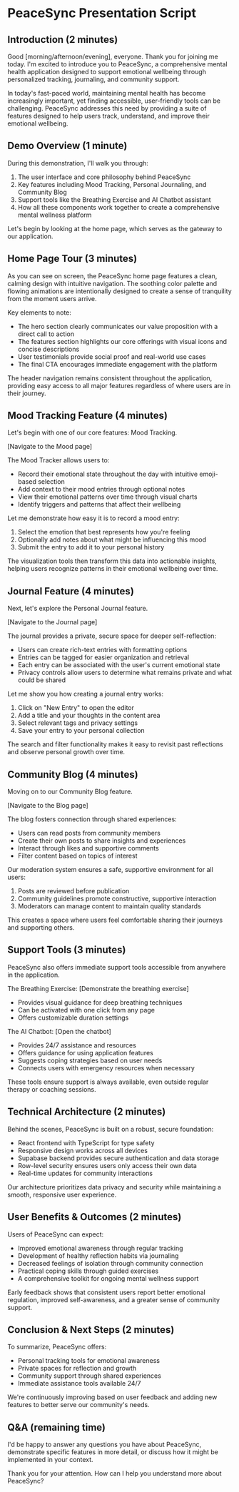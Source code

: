 
# PeaceSync Presentation Script

## Introduction (2 minutes)

Good [morning/afternoon/evening], everyone. Thank you for joining me today. I'm excited to introduce you to PeaceSync, a comprehensive mental health application designed to support emotional wellbeing through personalized tracking, journaling, and community support.

In today's fast-paced world, maintaining mental health has become increasingly important, yet finding accessible, user-friendly tools can be challenging. PeaceSync addresses this need by providing a suite of features designed to help users track, understand, and improve their emotional wellbeing.

## Demo Overview (1 minute)

During this demonstration, I'll walk you through:

1. The user interface and core philosophy behind PeaceSync
2. Key features including Mood Tracking, Personal Journaling, and Community Blog
3. Support tools like the Breathing Exercise and AI Chatbot assistant
4. How all these components work together to create a comprehensive mental wellness platform

Let's begin by looking at the home page, which serves as the gateway to our application.

## Home Page Tour (3 minutes)

As you can see on screen, the PeaceSync home page features a clean, calming design with intuitive navigation. The soothing color palette and flowing animations are intentionally designed to create a sense of tranquility from the moment users arrive.

Key elements to note:
- The hero section clearly communicates our value proposition with a direct call to action
- The features section highlights our core offerings with visual icons and concise descriptions
- User testimonials provide social proof and real-world use cases
- The final CTA encourages immediate engagement with the platform

The header navigation remains consistent throughout the application, providing easy access to all major features regardless of where users are in their journey.

## Mood Tracking Feature (4 minutes)

Let's begin with one of our core features: Mood Tracking.

[Navigate to the Mood page]

The Mood Tracker allows users to:
- Record their emotional state throughout the day with intuitive emoji-based selection
- Add context to their mood entries through optional notes
- View their emotional patterns over time through visual charts
- Identify triggers and patterns that affect their wellbeing

Let me demonstrate how easy it is to record a mood entry:
1. Select the emotion that best represents how you're feeling
2. Optionally add notes about what might be influencing this mood
3. Submit the entry to add it to your personal history

The visualization tools then transform this data into actionable insights, helping users recognize patterns in their emotional wellbeing over time.

## Journal Feature (4 minutes)

Next, let's explore the Personal Journal feature.

[Navigate to the Journal page]

The journal provides a private, secure space for deeper self-reflection:
- Users can create rich-text entries with formatting options
- Entries can be tagged for easier organization and retrieval
- Each entry can be associated with the user's current emotional state
- Privacy controls allow users to determine what remains private and what could be shared

Let me show you how creating a journal entry works:
1. Click on "New Entry" to open the editor
2. Add a title and your thoughts in the content area
3. Select relevant tags and privacy settings
4. Save your entry to your personal collection

The search and filter functionality makes it easy to revisit past reflections and observe personal growth over time.

## Community Blog (4 minutes)

Moving on to our Community Blog feature.

[Navigate to the Blog page]

The blog fosters connection through shared experiences:
- Users can read posts from community members
- Create their own posts to share insights and experiences
- Interact through likes and supportive comments
- Filter content based on topics of interest

Our moderation system ensures a safe, supportive environment for all users:
1. Posts are reviewed before publication
2. Community guidelines promote constructive, supportive interaction
3. Moderators can manage content to maintain quality standards

This creates a space where users feel comfortable sharing their journeys and supporting others.

## Support Tools (3 minutes)

PeaceSync also offers immediate support tools accessible from anywhere in the application.

The Breathing Exercise:
[Demonstrate the breathing exercise]
- Provides visual guidance for deep breathing techniques
- Can be activated with one click from any page
- Offers customizable duration settings

The AI Chatbot:
[Open the chatbot]
- Provides 24/7 assistance and resources
- Offers guidance for using application features
- Suggests coping strategies based on user needs
- Connects users with emergency resources when necessary

These tools ensure support is always available, even outside regular therapy or coaching sessions.

## Technical Architecture (2 minutes)

Behind the scenes, PeaceSync is built on a robust, secure foundation:
- React frontend with TypeScript for type safety
- Responsive design works across all devices
- Supabase backend provides secure authentication and data storage
- Row-level security ensures users only access their own data
- Real-time updates for community interactions

Our architecture prioritizes data privacy and security while maintaining a smooth, responsive user experience.

## User Benefits & Outcomes (2 minutes)

Users of PeaceSync can expect:
- Improved emotional awareness through regular tracking
- Development of healthy reflection habits via journaling
- Decreased feelings of isolation through community connection
- Practical coping skills through guided exercises
- A comprehensive toolkit for ongoing mental wellness support

Early feedback shows that consistent users report better emotional regulation, improved self-awareness, and a greater sense of community support.

## Conclusion & Next Steps (2 minutes)

To summarize, PeaceSync offers:
- Personal tracking tools for emotional awareness
- Private spaces for reflection and growth
- Community support through shared experiences
- Immediate assistance tools available 24/7

We're continuously improving based on user feedback and adding new features to better serve our community's needs.

## Q&A (remaining time)

I'd be happy to answer any questions you have about PeaceSync, demonstrate specific features in more detail, or discuss how it might be implemented in your context.

Thank you for your attention. How can I help you understand more about PeaceSync?
